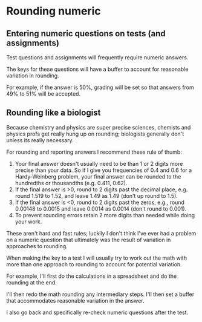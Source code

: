 # Rounding numeric

## Entering numeric questions on tests (and assignments)

Test questions and assignments will frequently require numeric answers.

The keys for these questions will have a buffer to account for reasonable variation in rounding. 

For example, if the answer is 50%, grading will be set so that answers from 49% to 51% will be accepted.

 

## Rounding like a biologist

Because chemistry and physics are super precise sciences, chemists and physics profs get really hung up on rounding; biologists generally don't unless its really necessary.

For rounding and reporting answers I recommend these rule of thumb:

1. Your final answer doesn't usually need to be than 1 or 2 digits more precise than your data.  So if I give you frequencies of 0.4 and 0.6 for a Hardy-Weinberg problem, your final answer can be rounded to the hundredths or thousandths (e.g. 0.411, 0.62).
1. If the final answer is >0, round to 2 digits past the decimal place, e.g. round 1.519 to 1.52, and leave 1.49 as 1.49 (don't up round to 1.5).
1. If the final answer is <0, round to 2 digits past the zeros, e.g., round 0.00148 to 0.0015 and leave 0.0014 as 0.0014 (don't round to 0.001).
1. To prevent rounding errors retain 2 more digits than needed while doing your work.

These aren't hard and fast rules; luckily I don't think I've ever had a problem on a numeric question that ultimately was the result of variation in approaches to rounding.

When making the key to a test I will usually try to work out the math with more than one approach to rounding to account for potential variation. 

For example, I'll first do the calculations in a spreadsheet and do the rounding at the end. 

I'll then redo the math rounding any intermediary steps.  I'll then set a buffer that accommodates reasonable variation in the answer. 

I also go back and specifically re-check numeric questions after the test.

<!-- If you believe you entered a correct numeric answer but the buffer was too narrow you can submit a test-inquiry form as detailed elsewhere in the syllabus. -->

